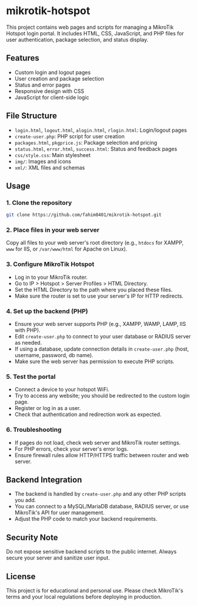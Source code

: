 # mikrotik-hotspot

This project contains web pages and scripts for managing a MikroTik Hotspot login portal. It includes HTML, CSS, JavaScript, and PHP files for user authentication, package selection, and status display.

## Features
- Custom login and logout pages
- User creation and package selection
- Status and error pages
- Responsive design with CSS
- JavaScript for client-side logic

## File Structure
- `login.html`, `logout.html`, `alogin.html`, `rlogin.html`: Login/logout pages
- `create-user.php`: PHP script for user creation
- `packages.html`, `pkgprice.js`: Package selection and pricing
- `status.html`, `error.html`, `success.html`: Status and feedback pages
- `css/style.css`: Main stylesheet
- `img/`: Images and icons
- `xml/`: XML files and schemas


## Usage
### 1. Clone the repository
```sh
git clone https://github.com/fahim8401/mikrotik-hotspot.git
```

### 2. Place files in your web server
Copy all files to your web server's root directory (e.g., `htdocs` for XAMPP, `www` for IIS, or `/var/www/html` for Apache on Linux).

### 3. Configure MikroTik Hotspot
- Log in to your MikroTik router.
- Go to IP > Hotspot > Server Profiles > HTML Directory.
- Set the HTML Directory to the path where you placed these files.
- Make sure the router is set to use your server's IP for HTTP redirects.

### 4. Set up the backend (PHP)
- Ensure your web server supports PHP (e.g., XAMPP, WAMP, LAMP, IIS with PHP).
- Edit `create-user.php` to connect to your user database or RADIUS server as needed.
- If using a database, update connection details in `create-user.php` (host, username, password, db name).
- Make sure the web server has permission to execute PHP scripts.

### 5. Test the portal
- Connect a device to your hotspot WiFi.
- Try to access any website; you should be redirected to the custom login page.
- Register or log in as a user.
- Check that authentication and redirection work as expected.

### 6. Troubleshooting
- If pages do not load, check web server and MikroTik router settings.
- For PHP errors, check your server's error logs.
- Ensure firewall rules allow HTTP/HTTPS traffic between router and web server.

## Backend Integration
- The backend is handled by `create-user.php` and any other PHP scripts you add.
- You can connect to a MySQL/MariaDB database, RADIUS server, or use MikroTik's API for user management.
- Adjust the PHP code to match your backend requirements.

## Security Note
Do not expose sensitive backend scripts to the public internet. Always secure your server and sanitize user input.

## License
This project is for educational and personal use. Please check MikroTik's terms and your local regulations before deploying in production.